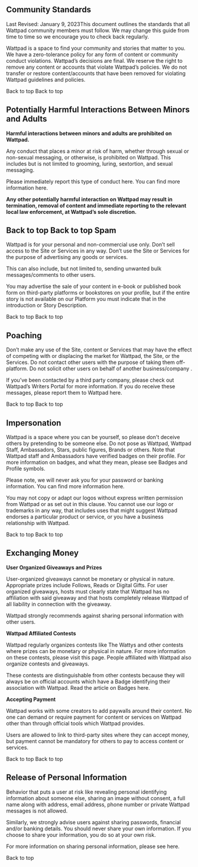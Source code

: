 Community Standards
-------------------

Last Revised: January 9, 2023This document outlines the standards that all Wattpad community members must follow. We may change this guide from time to time so we encourage you to check back regularly.

Wattpad is a space to find your community and stories that matter to you. We have a zero\-tolerance policy for any form of content or community conduct violations. Wattpad’s decisions are final. We reserve the right to remove any content or accounts that violate Wattpad’s policies. We do not transfer or restore content/accounts that have been removed for violating Wattpad guidelines and policies.

Back to top 
Back to top 

Potentially Harmful Interactions Between Minors and Adults
----------------------------------------------------------

**Harmful interactions between minors and adults are prohibited on Wattpad.**

Any conduct that places a minor at risk of harm, whether through sexual or non\-sexual messaging, or otherwise, is prohibited on Wattpad. This includes but is not limited to grooming, luring, sextortion, and sexual messaging.

Please immediately report this type of conduct here. You can find more information here.

**Any other potentially harmful interaction on Wattpad may result in termination, removal of content and immediate reporting to the relevant local law enforcement, at Wattpad’s sole discretion.**

Back to top 
Back to top 
Spam
----

Wattpad is for your personal and non\-commercial use only. Don’t sell access to the Site or Services in any way. Don’t use the Site or Services for the purpose of advertising any goods or services.

This can also include, but not limited to, sending unwanted bulk messages/comments to other users.

You may advertise the sale of your content in e\-book or published book form on third\-party platforms or bookstores on your profile, but if the entire story is not available on our Platform you must indicate that in the introduction or Story Description.

Back to top 
Back to top 

Poaching
--------

Don’t make any use of the Site, content or Services that may have the effect of competing with or displacing the market for Wattpad, the Site, or the Services. Do not contact other users with the purpose of taking them off\-platform. Do not  solicit  other users on behalf of another business/company .

If you’ve been contacted by a third party company, please check out Wattpad’s Writers Portal for more information. If you do receive these messages, please report them to Wattpad here.

Back to top 
Back to top 

Impersonation
-------------

Wattpad is a space where you can be yourself, so please don't deceive others by pretending to be someone else. Do not pose as Wattpad, Wattpad Staff, Ambassadors, Stars, public figures, Brands or others. Note that Wattpad staff and Ambassadors have verified badges on their profile. For more information on badges, and what they mean, please see Badges and Profile symbols.

Please note, we will never ask you for your password or banking information. You can find more information here.

You may not copy or adapt our logos without express written permission from Wattpad or as set out in this clause. You cannot use our logo or trademarks in any way, that includes uses that might suggest Wattpad endorses a particular product or service, or you have a business relationship with Wattpad.

Back to top 
Back to top 

Exchanging Money
----------------

**User Organized Giveaways and Prizes**

User\-organized giveaways cannot be monetary or physical in nature. Appropriate prizes include Follows, Reads or Digital Gifts. For user organized giveaways, hosts must clearly state that Wattpad has no affiliation with said giveaway and that hosts completely release Wattpad of all liability in connection with the giveaway.

Wattpad strongly recommends against sharing personal information with other users.

**Wattpad Affiliated Contests**

Wattpad regularly organizes contests like The Wattys and other contests where prizes can be monetary or physical in nature. For more information on these contests, please visit this page. People affiliated with Wattpad also organize contests and giveaways.

These contests are distinguishable from other contests because they will always be on official accounts which have a Badge identifying their association with Wattpad. Read the article on Badges here.

**Accepting Payment**

Wattpad works with some creators to add paywalls around their content. No one can demand or require payment for content or services on Wattpad other than through official tools which Wattpad provides.

Users are allowed to link to third\-party sites where they can accept money, but payment cannot be mandatory for others to pay to access content or services.

Back to top 
Back to top 

Release of Personal Information
-------------------------------

Behavior that puts a user at risk like revealing personal identifying information about someone else, sharing an image without consent, a full name along with address, email address, phone number or private Wattpad messages is not allowed.

Similarly, we strongly advise users against sharing passwords, financial and/or banking details. You should never share your own information. If you choose to share your information, you do so at your own risk.

For more information on sharing personal information, please see  here.

Back to top 
